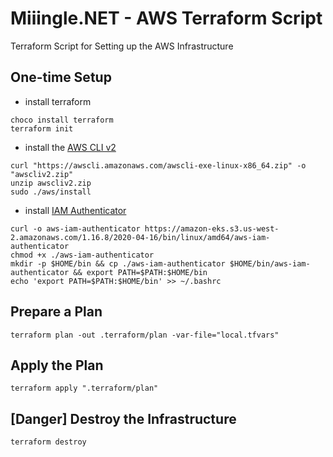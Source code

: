 # Miiingle.NET - AWS Terraform Script
Terraform Script for Setting up the AWS Infrastructure

## One-time Setup
- install terraform
```
choco install terraform
terraform init
```
- install the [AWS CLI v2](https://docs.aws.amazon.com/cli/latest/userguide/install-cliv2.html)
```
curl "https://awscli.amazonaws.com/awscli-exe-linux-x86_64.zip" -o "awscliv2.zip"
unzip awscliv2.zip
sudo ./aws/install
```
- install [IAM Authenticator](https://docs.aws.amazon.com/eks/latest/userguide/install-aws-iam-authenticator.html)
```
curl -o aws-iam-authenticator https://amazon-eks.s3.us-west-2.amazonaws.com/1.16.8/2020-04-16/bin/linux/amd64/aws-iam-authenticator
chmod +x ./aws-iam-authenticator
mkdir -p $HOME/bin && cp ./aws-iam-authenticator $HOME/bin/aws-iam-authenticator && export PATH=$PATH:$HOME/bin
echo 'export PATH=$PATH:$HOME/bin' >> ~/.bashrc
```

## Prepare a Plan
```
terraform plan -out .terraform/plan -var-file="local.tfvars"
```

## Apply the Plan
```
terraform apply ".terraform/plan"
```

## [Danger] Destroy the Infrastructure
```
terraform destroy
```